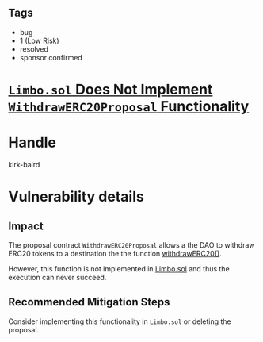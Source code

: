 ## Tags

- bug
- 1 (Low Risk)
- resolved
- sponsor confirmed

# [`Limbo.sol` Does Not Implement `WithdrawERC20Proposal` Functionality](https://github.com/code-423n4/2022-01-behodler-findings/issues/165) 

# Handle

kirk-baird


# Vulnerability details

## Impact

The proposal contract `WithdrawERC20Proposal` allows a the DAO to withdraw ERC20 tokens to a destination the the function [withdrawERC20()](https://github.com/code-423n4/2022-01-behodler/blob/main/contracts/DAO/Proposals/WithdrawERC20Proposal.sol#L35).

However, this function is not implemented in [Limbo.sol](https://github.com/code-423n4/2022-01-behodler/blob/main/contracts/Limbo.sol) and thus the execution can never succeed.

## Recommended Mitigation Steps

Consider implementing this functionality in `Limbo.sol` or deleting the proposal.


